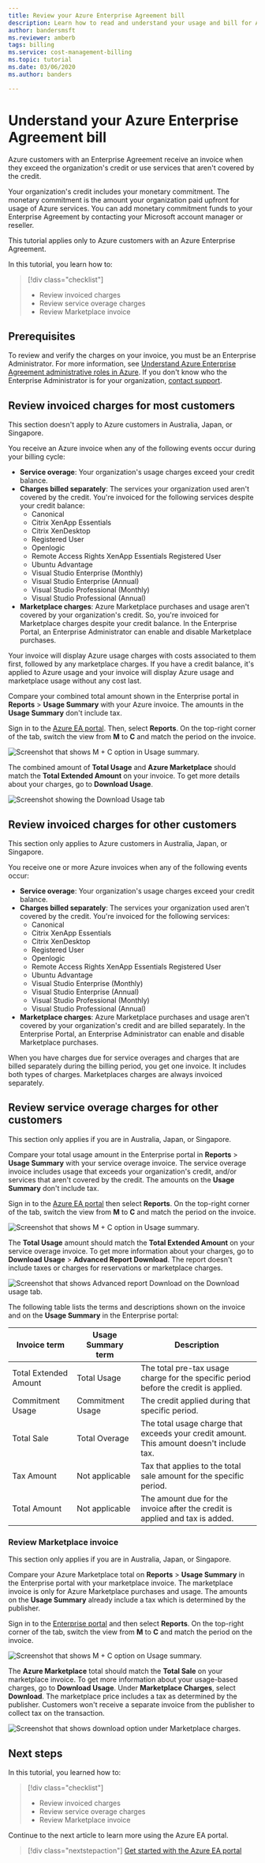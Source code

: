```yaml
---
title: Review your Azure Enterprise Agreement bill
description: Learn how to read and understand your usage and bill for Azure Enterprise Agreements.
author: bandersmsft
ms.reviewer: amberb
tags: billing
ms.service: cost-management-billing
ms.topic: tutorial
ms.date: 03/06/2020
ms.author: banders

---
```

# Understand your Azure Enterprise Agreement bill

Azure customers with an Enterprise Agreement receive an invoice when they exceed the organization's credit or use services that aren't covered by the credit.

Your organization's credit includes your monetary commitment. The monetary commitment is the amount your organization paid upfront for usage of Azure services. You can add monetary commitment funds to your Enterprise Agreement by contacting your Microsoft account manager or reseller.

This tutorial applies only to Azure customers with an Azure Enterprise Agreement.

In this tutorial, you learn how to:

> [!div class="checklist"]
> * Review invoiced charges
> * Review service overage charges
> * Review Marketplace invoice

## Prerequisites

To review and verify the charges on your invoice, you must be an Enterprise Administrator. For more information, see [Understand Azure Enterprise Agreement administrative roles in Azure](../manage/understand-ea-roles.md). If you don't know who the Enterprise Administrator is for your organization, [contact support](https://portal.azure.com/?#blade/Microsoft_Azure_Support/HelpAndSupportBlade).

## Review invoiced charges for most customers

This section doesn't apply to Azure customers in Australia, Japan, or Singapore.

You receive an Azure invoice when any of the following events occur during your billing cycle:

- **Service overage**: Your organization's usage charges exceed your credit balance.
- **Charges billed separately**: The services your organization used aren't covered by the credit. You're invoiced for the following services despite your credit balance:
    - Canonical
    - Citrix XenApp Essentials
    - Citrix XenDesktop
    - Registered User
    - Openlogic
    - Remote Access Rights XenApp Essentials Registered User
    - Ubuntu Advantage
    - Visual Studio Enterprise (Monthly)
    - Visual Studio Enterprise (Annual)
    - Visual Studio Professional (Monthly)
    - Visual Studio Professional (Annual)
- **Marketplace charges**: Azure Marketplace purchases and usage aren't covered by your organization's credit. So, you're invoiced for Marketplace charges despite your credit balance. In the Enterprise Portal, an Enterprise Administrator can enable and disable Marketplace purchases.

Your invoice will display Azure usage charges with costs associated to them first, followed by any marketplace charges. If you have a credit balance, it's applied to Azure usage and your invoice will display Azure usage and marketplace usage without any cost last.

Compare your combined total amount shown in the Enterprise portal in **Reports** > **Usage Summary** with your Azure invoice. The amounts in the **Usage Summary** don't include tax.

Sign in to the [Azure EA portal](https://ea.azure.com). Then, select **Reports**. On the top-right corner of the tab, switch the view from **M** to **C** and match the period on the invoice.  

![Screenshot that shows M + C option in Usage summary.](./media/review-enterprise-agreement-bill/ea-portal-usage-sumary-cm-option.png)

The combined amount of **Total Usage** and **Azure Marketplace** should match the **Total Extended Amount** on your invoice. To get more details about your charges, go to **Download Usage**.  

![Screenshot showing the Download Usage tab](./media/review-enterprise-agreement-bill/ea-portal-download-usage.png)

## Review invoiced charges for other customers

This section only applies to Azure customers in Australia, Japan, or Singapore.

You receive one or more Azure invoices when any of the following events occur:

- **Service overage**: Your organization's usage charges exceed your credit balance.
- **Charges billed separately**: The services your organization used aren't covered by the credit. You're invoiced for the following services:
    - Canonical
    - Citrix XenApp Essentials
    - Citrix XenDesktop
    - Registered User
    - Openlogic
    - Remote Access Rights XenApp Essentials Registered User
    - Ubuntu Advantage
    - Visual Studio Enterprise (Monthly)
    - Visual Studio Enterprise (Annual)
    - Visual Studio Professional (Monthly)
    - Visual Studio Professional (Annual)
- **Marketplace charges**: Azure Marketplace purchases and usage aren't covered by your organization's credit and are billed separately. In the Enterprise Portal, an Enterprise Administrator can enable and disable Marketplace purchases.

When you have charges due for service overages and charges that are billed separately during the billing period, you get one invoice. It includes both types of charges. Marketplaces charges are always invoiced separately.

## Review service overage charges for other customers

This section only applies if you are in Australia, Japan, or Singapore.

Compare your total usage amount in the Enterprise portal in **Reports** > **Usage Summary** with your service overage invoice. The service overage invoice includes usage that exceeds your organization's credit, and/or services that aren't covered by the credit. The amounts on the **Usage Summary** don't include tax.

Sign in to the [Azure EA portal](https://ea.azure.com) then select **Reports**. On the top-right corner of the tab, switch the view from **M** to **C** and match the period on the invoice.  

![Screenshot that shows M + C option in Usage summary.](./media/review-enterprise-agreement-bill/ea-portal-usage-sumary-cm-option.png)

The **Total Usage** amount should match the **Total Extended Amount** on your service overage invoice. To get more information about your charges, go to **Download Usage** > **Advanced Report Download**. The report doesn't include taxes or charges for reservations or marketplace charges.  

![Screenshot that shows Advanced report Download on the Download usage tab.](./media/review-enterprise-agreement-bill/ea-portal-download-usage-advanced.png)

The following table lists the terms and descriptions shown on the invoice and on the **Usage Summary** in the Enterprise portal:

|Invoice term|Usage Summary term|Description|
|---|---|---|
|Total Extended Amount|Total Usage|The total pre-tax usage charge for the specific period before the credit is applied.|
|Commitment Usage|Commitment Usage|The credit applied during that specific period.|
|Total Sale|Total Overage|The total usage charge that exceeds your credit amount. This amount doesn't include tax.|
|Tax Amount|Not applicable|Tax that applies to the total sale amount for the specific period.|
|Total Amount|Not applicable|The amount due for the invoice after the credit is applied and tax is added.|

### Review Marketplace invoice

This section only applies if you are in Australia, Japan, or Singapore.

Compare your Azure Marketplace total on **Reports** > **Usage Summary** in the Enterprise portal with your marketplace invoice. The marketplace invoice is only for Azure Marketplace purchases and usage. The amounts on the **Usage Summary** already include a tax which is determined by the publisher.

Sign in to the [Enterprise portal](https://ea.azure.com) and then select **Reports**. On the top-right corner of the tab, switch the view from **M** to **C** and match the period on the invoice.  

![Screenshot that shows M + C option  on Usage summary.](./media/review-enterprise-agreement-bill/ea-portal-usage-sumary-cm-option.png)  

The **Azure Marketplace** total should match the **Total Sale** on your marketplace invoice. To get more information about your usage-based charges, go to **Download Usage**. Under **Marketplace Charges**, select **Download**. The marketplace price includes a tax as determined by the publisher. Customers won't receive a separate invoice from the publisher to collect tax on the transaction.

![Screenshot that shows download option under Marketplace charges.](./media/review-enterprise-agreement-bill/ea-portal-download-usage-marketplace.png)

## Next steps

In this tutorial, you learned how to:

> [!div class="checklist"]
> * Review invoiced charges
> * Review service overage charges
> * Review Marketplace invoice

Continue to the next article to learn more using the Azure EA portal.

> [!div class="nextstepaction"]
> [Get started with the Azure EA portal](../manage/ea-portal-get-started.md)

